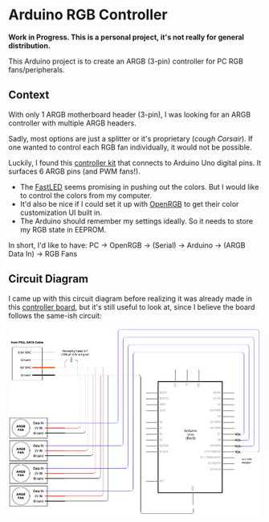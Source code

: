 # Arduino RGB Controller

**Work in Progress. This is a personal project, it's not really for general distribution.**

This Arduino project is to create an ARGB (3-pin) controller for PC RGB fans/peripherals.

## Context
With only 1 ARGB motherboard header (3-pin), I was looking for an ARGB controller with multiple ARGB headers.

Sadly, most options are just a splitter or it's proprietary (*cough Corsair*). If one wanted to control each RGB fan individually, it would not be possible.

Luckily, I found this [controller kit](https://www.amazon.com/gp/product/B07V56ZBQC/) that connects to Arduino Uno digital pins. It surfaces 6 ARGB pins (and PWM fans!).

* The [FastLED](https://github.com/FastLED/FastLED) seems promising in pushing out the colors. But I would like to control the colors from my computer.
* It'd also be nice if I could set it up with [OpenRGB](https://gitlab.com/CalcProgrammer1/OpenRGB) to get their color customization UI built in.
* The Arduino should remember my settings ideally. So it needs to store my RGB state in EEPROM.

In short, I'd like to have: PC -> OpenRGB -> (Serial) -> Arduino -> (ARGB Data In) -> RGB Fans

## Circuit Diagram
I came up with this circuit diagram before realizing it was already made in this [controller board](https://www.amazon.com/gp/product/B07V56ZBQC/), but it's still useful to look at, since I believe the board follows the same-ish circuit:

![Circuit Diagram](docs/images/CircuitDiagram.png?raw=true "Circuit Diagram")
